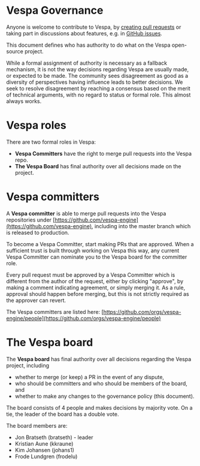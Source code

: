 <!-- Copyright Vespa.ai. Licensed under the terms of the Apache 2.0 license. See LICENSE in the project root. -->

# Vespa Governance

Anyone is welcome to contribute to Vespa, by [creating pull requests](CONTRIBUTING.md)
or taking part in discussions about features, e.g. in [GitHub issues](https://github.com/vespa-engine/vespa/issues).

This document defines who has authority to do what on the Vespa open-source project.

While a formal assignment of authority is necessary as a fallback mechanism, it is
not the way decisions regarding Vespa are usually made, or expected to be made.
The community sees disagreement as good as a diversity of perspectives having influence
leads to better decisions. We seek to resolve disagreement by reaching 
a consensus based on the merit of technical arguments, with no regard to status or
formal role. This almost always works.

# Vespa roles

There are two formal roles in Vespa:

* __Vespa Committers__ have the right to merge pull requests into the Vespa repo.
* __The Vespa Board__ has final authority over all decisions made on the project.

# Vespa committers

A __Vespa committer__ is able to merge pull requests into the Vespa repositories under
[https://github.com/vespa-engine](https://github.com/vespa-engine), including into
the master branch which is released to production.

To become a Vespa Committer, start making PRs that are approved. When a sufficient
trust is built through working on Vespa this way, any current Vespa Committer can nominate
you to the Vespa board for the committer role.

Every pull request must be approved by a Vespa Committer which is different from the
author of the request, either by clicking "approve", by making a comment indicating agreement,
or simply merging it. As a rule, approval should happen before merging, but this is not strictly 
required as the approver can revert.

The Vespa committers are listed here:
[https://github.com/orgs/vespa-engine/people](https://github.com/orgs/vespa-engine/people)

# The Vespa board

The __Vespa board__ has final authority over all decisions regarding the Vespa project,
including 

* whether to merge (or keep) a PR in the event of any dispute, 
* who should be committers and who should be members of the board, and
* whether to make any changes to the governance policy (this document).

The board consists of 4 people and makes decisions by majority vote.
On a tie, the leader of the board has a double vote.

The board members are:
* Jon Bratseth (bratseth) - leader
* Kristian Aune (kkraune)
* Kim Johansen (johans1)
* Frode Lundgren (frodelu)
